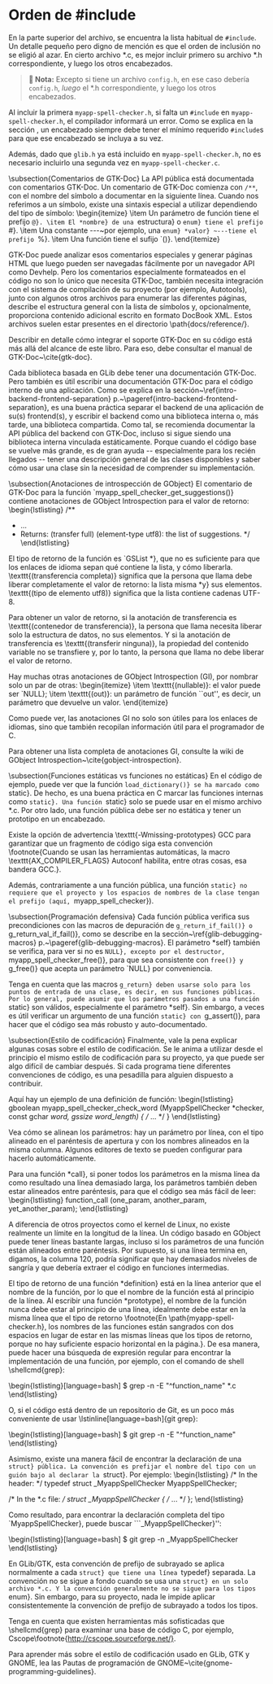 # Orden de \#include

En la parte superior del archivo, se encuentra la lista habitual de `#include`. Un detalle pequeño pero digno de mención es que el orden de inclusión no se eligió al azar. En cierto archivo \*.c, es mejor incluir primero su archivo \*.h correspondiente, y luego los otros encabezados.

> **📌 Nota:** Excepto si tiene un archivo `config.h`, en ese caso debería `config.h`, *luego* el \*.h correspondiente, y luego los otros encabezados.

Al incluir la primera `myapp-spell-checker.h`, si falta un `#include` en `myapp-spell-checker.h`, el compilador informará un error. Como se explica en la sección <span class="ch-oop-semi-header-include"></span>, un encabezado siempre debe tener el mínimo requerido `#include`s para que ese encabezado se incluya a su vez.

Además, dado que `glib.h` ya está incluido en `myapp-spell-checker.h`, no es necesario incluirlo una segunda vez en `myapp-spell-checker.c`.

\subsection{Comentarios de GTK-Doc}
La API pública está documentada con comentarios GTK-Doc. Un comentario de GTK-Doc comienza con `/**`, con el nombre del símbolo a documentar en la siguiente línea. Cuando nos referimos a un símbolo, existe una sintaxis especial a utilizar dependiendo del tipo de símbolo:
\begin{itemize}
    \item Un parámetro de función tiene el prefijo `@}.
    \item El *nombre} de una `estructura} o `enum} tiene el prefijo `#}.
    \item Una constante ---~por ejemplo, una `enum} *valor} ~---tiene el prefijo `%}.
    \item Una función tiene el sufijo `()}.
\end{itemize}

GTK-Doc puede analizar esos comentarios especiales y generar páginas HTML que luego pueden ser navegadas fácilmente por un navegador API como Devhelp. Pero los comentarios especialmente formateados en el código no son lo único que necesita GTK-Doc, también necesita integración con el sistema de compilación de su proyecto (por ejemplo, Autotools), junto con algunos otros archivos para enumerar las diferentes páginas, describe el estructura general con la lista de símbolos y, opcionalmente, proporciona contenido adicional escrito en formato DocBook XML. Estos archivos suelen estar presentes en el directorio \path{docs/reference/}.

Describir en detalle cómo integrar el soporte GTK-Doc en su código está más allá del alcance de este libro. Para eso, debe consultar el manual de GTK-Doc~\cite{gtk-doc}.

Cada biblioteca basada en GLib debe tener una documentación GTK-Doc. Pero también es útil escribir una documentación GTK-Doc para el código interno de una aplicación. Como se explica en la sección~\ref{intro-backend-frontend-separation} p.~\pageref{intro-backend-frontend-separation}, es una buena práctica separar el backend de una aplicación de su(s) frontend(s), y escribir el backend como una biblioteca interna o, más tarde, una biblioteca compartida. Como tal, se recomienda documentar la API pública del backend con GTK-Doc, incluso si sigue siendo una biblioteca interna vinculada estáticamente. Porque cuando el código base se vuelve más grande, es de gran ayuda -- especialmente para los recién llegados -- tener una descripción general de las clases disponibles y saber cómo usar una clase sin la necesidad de comprender su implementación.

\subsection{Anotaciones de introspección de GObject}
El comentario de GTK-Doc para la función `myapp_spell_checker_get_suggestions()} contiene anotaciones de GObject Introspection para el valor de retorno:
\begin{lstlisting}
/**
 * ...
 * Returns: (transfer full) (element-type utf8): the list of suggestions.
 */
\end{lstlisting}

El tipo de retorno de la función es `GSList *}, que no es suficiente para que los enlaces de idioma sepan qué contiene la lista, y cómo liberarla. \texttt{(transferencia completa)} significa que la persona que llama debe liberar completamente el valor de retorno: la lista misma *y} sus elementos. \texttt{(tipo de elemento utf8)} significa que la lista contiene cadenas UTF-8.

Para obtener un valor de retorno, si la anotación de transferencia es \texttt{(contenedor de transferencia)}, la persona que llama necesita liberar solo la estructura de datos, no sus elementos. Y si la anotación de transferencia es \texttt{(transferir ninguna)}, la propiedad del contenido variable no se transfiere y, por lo tanto, la persona que llama no debe liberar el valor de retorno.

Hay muchas otras anotaciones de GObject Introspection (GI), por nombrar solo un par de otras:
\begin{itemize}
    \item \texttt{(nullable)}: el valor puede ser `NULL};
    \item \texttt{(out)}: un parámetro de función ``out'', es decir, un parámetro que devuelve un valor.
\end{itemize}

Como puede ver, las anotaciones GI no solo son útiles para los enlaces de idiomas, sino que también recopilan información útil para el programador de C.

Para obtener una lista completa de anotaciones GI, consulte la wiki de GObject Introspection~\cite{gobject-introspection}.

\subsection{Funciones estáticas vs funciones no estáticas}
En el código de ejemplo, puede ver que la función `load_dictionary()} se ha marcado como `static}. De hecho, es una buena práctica en C marcar las funciones internas como `static}. Una función `static} solo se puede usar en el mismo archivo *.c. Por otro lado, una función pública debe ser no estática y tener un prototipo en un encabezado.

Existe la opción de advertencia \texttt{-Wmissing-prototypes} GCC para garantizar que un fragmento de código siga esta convención \footnote{Cuando se usan las herramientas automáticas, la macro \texttt{AX\_COMPILER\_FLAGS} Autoconf habilita, entre otras cosas, esa bandera GCC.}.

Además, contrariamente a una función pública, una función `static} no requiere que el proyecto y los espacios de nombres de la clase tengan el prefijo (aquí, `myapp_spell_checker}).

\subsection{Programación defensiva}
Cada función pública verifica sus precondiciones con las macros de depuración de `g_return_if_fail()} o `g_return_val_if_fail()}, como se describe en la sección~\ref{glib-debugging-macros} p.~\pageref{glib-debugging-macros}. El parámetro *self} también se verifica, para ver si no es `NULL}, excepto por el destructor, `myapp_spell_checker_free()}, para que sea consistente con `free()} y `g_free()} que acepta un parámetro `NULL} por conveniencia.

Tenga en cuenta que las macros `g_return} deben usarse solo para los puntos de entrada de una clase, es decir, en sus funciones públicas. Por lo general, puede asumir que los parámetros pasados a una función `static} son válidos, especialmente el parámetro *self}. Sin embargo, a veces es útil verificar un argumento de una función `static} con `g_assert()}, para hacer que el código sea más robusto y auto-documentado.

\subsection{Estilo de codificación}
Finalmente, vale la pena explicar algunas cosas sobre el estilo de codificación. Se le anima a utilizar desde el principio el mismo estilo de codificación para su proyecto, ya que puede ser algo difícil de cambiar después. Si cada programa tiene diferentes convenciones de código, es una pesadilla para alguien dispuesto a contribuir.

Aquí hay un ejemplo de una definición de función:
\begin{lstlisting}
gboolean
myapp_spell_checker_check_word (MyappSpellChecker *checker,
                                const gchar       *word,
                                gssize             word_length)
{
  /* ... */
}
\end{lstlisting}

Vea cómo se alinean los parámetros: hay un parámetro por línea, con el tipo alineado en el paréntesis de apertura y con los nombres alineados en la misma columna. Algunos editores de texto se pueden configurar para hacerlo automáticamente.

Para una función *call}, si poner todos los parámetros en la misma línea da como resultado una línea demasiado larga, los parámetros también deben estar alineados entre paréntesis, para que el código sea más fácil de leer:
\begin{lstlisting}
  function_call (one_param,
                 another_param,
                 yet_another_param);
\end{lstlisting}

A diferencia de otros proyectos como el kernel de Linux, no existe realmente un límite en la longitud de la línea. Un código basado en GObject puede tener líneas bastante largas, incluso si los parámetros de una función están alineados entre paréntesis. Por supuesto, si una línea termina en, digamos, la columna 120, podría significar que hay demasiados niveles de sangría y que debería extraer el código en funciones intermedias.

El tipo de retorno de una función *definition} está en la línea anterior que el nombre de la función, por lo que el nombre de la función está al principio de la línea. Al escribir una función *prototype}, el nombre de la función nunca debe estar al principio de una línea, idealmente debe estar en la misma línea que el tipo de retorno \footnote{En \path{myapp-spell-checker.h}, los nombres de las funciones están sangrados con dos espacios en lugar de estar en las mismas líneas que los tipos de retorno, porque no hay suficiente espacio horizontal en la página.}. De esa manera, puede hacer una búsqueda de expresión regular para encontrar la implementación de una función, por ejemplo, con el comando de shell \shellcmd{grep}:

\begin{lstlisting}[language=bash]
$ grep -n -E "^function_name" *.c
\end{lstlisting}

O, si el código está dentro de un repositorio de Git, es un poco más conveniente de usar \lstinline[language=bash]{git grep}:

\begin{lstlisting}[language=bash]
$ git grep -n -E "^function_name"
\end{lstlisting}

Asimismo, existe una manera fácil de encontrar la declaración de una `struct} pública. La convención es prefijar el nombre del tipo con un guión bajo al declarar la `struct}. Por ejemplo:
\begin{lstlisting}
/* In the header: */
typedef struct _MyappSpellChecker MyappSpellChecker;

/* In the *.c file: */
struct _MyappSpellChecker
{
  /* ... */
};
\end{lstlisting}

Como resultado, para encontrar la declaración completa del tipo `MyappSpellChecker}, puede buscar ```_MyappSpellChecker}'':

\begin{lstlisting}[language=bash]
$ git grep -n _MyappSpellChecker
\end{lstlisting}

En GLib/GTK, esta convención de prefijo de subrayado se aplica normalmente a cada `struct} que tiene una línea `typedef} separada. La convención no se sigue a fondo cuando se usa una `struct} en un solo archivo *.c. Y la convención generalmente no se sigue para los tipos `enum}. Sin embargo, para su proyecto, nada le impide aplicar consistentemente la convención de prefijo de subrayado a todos los tipos.

Tenga en cuenta que existen herramientas más sofisticadas que \shellcmd{grep} para examinar una base de código C, por ejemplo, Cscope\footnote{http://cscope.sourceforge.net/}.

Para aprender más sobre el estilo de codificación usado en GLib, GTK y GNOME, lea las Pautas de programación de GNOME~\cite{gnome-programming-guidelines}.